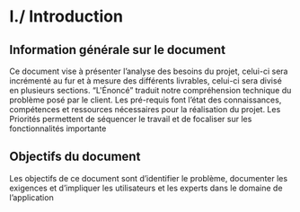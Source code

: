 # I./ Introduction

## Information générale sur le document

Ce document vise à présenter l’analyse des besoins du projet, celui-ci sera incrémenté au fur et à mesure des différents livrables, celui-ci sera divisé en plusieurs sections. “L'Énoncé” traduit notre compréhension technique du problème posé par le client. Les pré-requis font l’état des connaissances, compétences et ressources nécessaires pour la réalisation du projet. Les Priorités permettent de séquencer le travail et de focaliser sur les fonctionnalités importante

## Objectifs du document

Les objectifs de ce document sont d’identifier le problème, documenter les exigences et d’impliquer les utilisateurs et les experts dans le domaine de l’application
